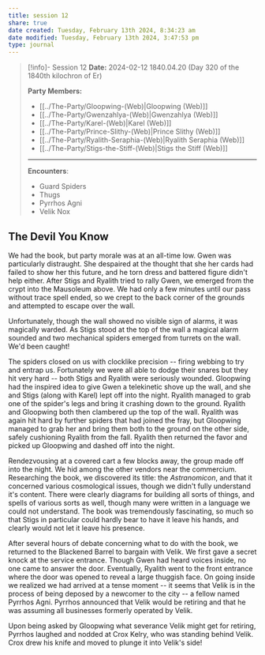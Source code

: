 ```yaml
---
title: session 12
share: true
date created: Tuesday, February 13th 2024, 8:34:23 am
date modified: Tuesday, February 13th 2024, 3:47:53 pm
type: journal
---
```



> [!info]- Session 12 **Date:** 2024-02-12 1840.04.20 (Day 320 of the 1840th kilochron of Er) 
>
> **Party Members:**
> 
> - [[../The-Party/Gloopwing-(Web)|Gloopwing (Web)]]
> - [[../The-Party/Gwenzahlya-(Web)|Gwenzahlya (Web)]]
> - [[../The-Party/Karel-(Web)|Karel (Web)]]
> - [[../The-Party/Prince-Slithy-(Web)|Prince Slithy (Web)]]
> - [[../The-Party/Ryalith-Seraphia-(Web)|Ryalith Seraphia (Web)]]
> - [[../The-Party/Stigs-the-Stiff-(Web)|Stigs the Stiff (Web)]]
> 
> ---
> 
> **Encounters**:
> 
> - Guard Spiders
> - Thugs 
> - Pyrrhos Agni 
> - Velik Nox

## The Devil You Know 

We had the book, but party morale was at an all-time low. Gwen was particularly distraught. She despaired at the thought that she her cards had failed to show her this future, and he torn dress and battered figure didn't help either. After Stigs and Ryalith tried to rally Gwen, we emerged from the crypt into the Mausoleum above. We had only a few minutes until our pass without trace spell ended, so we crept to the back corner of the grounds and attempted to escape over the wall. 

Unfortunately, though the wall showed no visible sign of alarms, it was magically warded. As Stigs stood at the top of the wall a magical alarm sounded and two mechanical spiders emerged from turrets on the wall. We'd been caught!

The spiders closed on us with clocklike precision -- firing webbing to try and entrap us. Fortunately we were all able to dodge their snares but they hit very hard -- both Stigs and Ryalith were seriously wounded. Gloopwing had the inspired idea to give Gwen a telekinetic shove up the wall, and she and Stigs (along with Karel) lept off into the night. Ryalith managed to grab one of the spider's legs and bring it crashing down to the ground. Ryalith and Gloopwing both then clambered up the top of the wall. Ryalith was again hit hard by further spiders that had joined the fray, but Gloopwing managed to grab her and bring them both to the ground on the other side, safely cushioning Ryalith from the fall. Ryalith then returned the favor and picked up Gloopwing and dashed off into the night. 

Rendezvousing at a covered cart a few blocks away, the group made off into the night. We hid among the other vendors near the commercium. Researching the book, we discovered its title: the *Astranomicon*, and that it concerned various cosmological issues, though we didn't fully understand it's content. There were clearly diagrams for building all sorts of things, and spells of various sorts as well, though many were written in a language we could not understand. The book was tremendously fascinating, so much so that Stigs in particular could hardly bear to have it leave his hands, and clearly would not let it leave his presence. 

After several hours of debate concerning what to do with the book, we returned to the Blackened Barrel to bargain with Velik. We first gave a secret knock at the service entrance. Though Gwen had heard voices inside, no one came to answer the door. Eventually, Ryalith went to the front entrance where the door was opened to reveal a large thuggish face. On going inside we realized we had arrived at a tense moment -- it seems that Velik is in the process of being deposed by a newcomer to the city -- a fellow named Pyrrhos Agni. Pyrrhos announced that Velik would be retiring and that he was assuming all businesses formerly operated by Velik.

Upon being asked by Gloopwing what severance Velik might get for retiring, Pyrrhos laughed and nodded at Crox Kelry, who was standing behind Velik. Crox drew his knife and moved to plunge it into Velik's side! 


